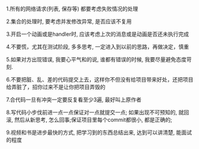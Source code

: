 
1.所有的网络请求(列表, 保存等) 都要考虑失败情况的处理

2.集合的处理时, 要考虑并发修改异常, 是否应该不复用

3.开启一个动画或是handler时, 应该考虑上次的消息或是动画是否还未执行完成

4.不要慌，尤其在测试阶段, 多多思考, 一定进入到以前的思路，再做决定，慎重

5.如果对方出现错误, 我要心平气和的说, 谁都有错误的时候, 我要尽量避免态度苛刻.

6.不要把脏、乱、差的代码提交上去，这样你不但没有给项目带来好处，还把项目给弄脏了，招你过来不是让你把项目弄毁的

7.合代码一旦有冲突一定要反复看至少3遍, 最好叫上原作者

8.写代码小步伐前进一点一点保证对一点就提交一点; 如果出现不可预知的, 就回滚, 然后从新思考, 怎么回事;保证项目里每个commit都很小, 都是正确的;

9.视频和书是进步最快的方式, 把学习到的东西总结出来, 达到可以讲清楚, 能面试的程度
